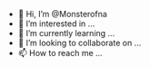 - 👋 Hi, I’m @Monsterofna
- 👀 I’m interested in ...
- 🌱 I’m currently learning ...
- 💞️ I’m looking to collaborate on ...
- 📫 How to reach me ...

<!---
Monsterofna/Monsterofna is a ✨ special ✨ repository because its `README.md` (this file) appears on your GitHub profile.
You can click the Preview link to take a look at your changes.
--->
